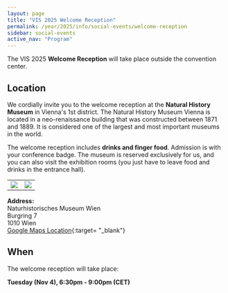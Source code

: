 ```yaml
---
layout: page
title: "VIS 2025 Welcome Reception"
permalink: /year/2025/info/social-events/welcome-reception
sidebar: social-events
active_nav: "Program"
---
```


The VIS 2025 **Welcome Reception** will take place outside the convention center.

## Location

We cordially invite you to the welcome reception at the **Natural History Museum** in Vienna's 1st district.
The Natural History Museum Vienna is located in a neo-renaissance building that was constructed between 1871 and 1889.
It is considered one of the largest and most important museums in the world.

The welcome reception includes **drinks and finger food**. Admission is with your conference badge.
The museum is reserved exclusively for us, and you can also visit the exhibition rooms (you just have to leave food and drinks in the entrance hall).

<table>
    <tr>
        <td><img src="/year/2025/assets/venue-and-travel/reception-nhm.png" /></td>
        <td><img src="/year/2025/assets/venue-and-travel/reception-nhm-inside.png" /></td>
    </tr>
</table>

**Address:**<br />
Naturhistorisches Museum Wien<br />
Burgring 7<br />
1010 Wien<br />
[Google Maps Location](https://maps.app.goo.gl/c2Zrkp88F5nk49bq8){:target= "_blank"}


## When

The welcome reception will take place:

**Tuesday (Nov 4), 6:30pm - 9:00pm (CET)**
